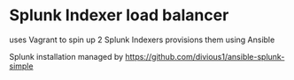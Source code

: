 # Splunk Indexer load balancer
uses Vagrant to spin up 2 Splunk Indexers
provisions them using Ansible

Splunk installation managed by https://github.com/divious1/ansible-splunk-simple